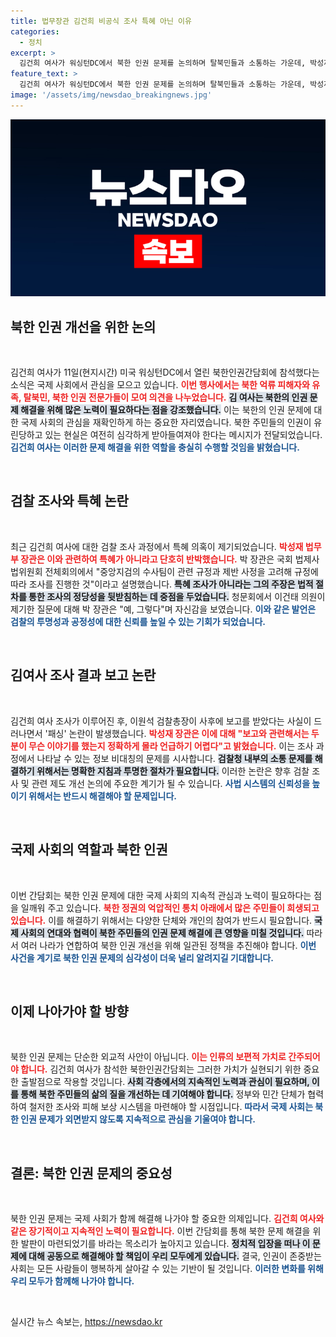 ```yaml
---
title: 법무장관 김건희 비공식 조사 특혜 아닌 이유
categories:
  - 정치
excerpt: >
  김건희 여사가 워싱턴DC에서 북한 인권 문제를 논의하며 탈북민들과 소통하는 가운데, 박성재 법무부 장관은 검찰 조사에 대한 특혜 논란에 반박하며 원칙을 강조했다. 이 논란은 정치권과 여론의 뜨거운 논쟁거리가 되고 있다.
feature_text: >
  김건희 여사가 워싱턴DC에서 북한 인권 문제를 논의하며 탈북민들과 소통하는 가운데, 박성재 법무부 장관은 검찰 조사에 대한 특혜 논란에 반박하며 원칙을 강조했다. 이 논란은 정치권과 여론의 뜨거운 논쟁거리가 되고 있다.
image: '/assets/img/newsdao_breakingnews.jpg'
---
```


<p><img src="/assets/img/newsdao_breakingnews.jpg" alt="implanttips 속보" /></p>

<h2 data-ke-size="size26">북한 인권 개선을 위한 논의</h2>

<p data-ke-size="size16">&nbsp;</p>

<p>김건희 여사가 11일(현지시간) 미국 워싱턴DC에서 열린 북한인권간담회에 참석했다는 소식은 국제 사회에서 관심을 모으고 있습니다. <b><span style="color: #ee2323;">이번 행사에서는 북한 억류 피해자와 유족, 탈북민, 북한 인권 전문가들이 모여 의견을 나누었습니다.</span></b> <b><span style="background-color: #21538527;">김 여사는 북한의 인권 문제 해결을 위해 많은 노력이 필요하다는 점을 강조했습니다.</span></b> 이는 북한의 인권 문제에 대한 국제 사회의 관심을 재확인하게 하는 중요한 자리였습니다. 북한 주민들의 인권이 유린당하고 있는 현실은 여전히 심각하게 받아들여져야 한다는 메시지가 전달되었습니다. <b><span style="color: #1a5490;">김건희 여사는 이러한 문제 해결을 위한 역할을 충실히 수행할 것임을 밝혔습니다.</span></b></p>

<p data-ke-size="size16">&nbsp;</p>

<h2 data-ke-size="size26">검찰 조사와 특혜 논란</h2>

<p data-ke-size="size16">&nbsp;</p>

<p>최근 김건희 여사에 대한 검찰 조사 과정에서 특혜 의혹이 제기되었습니다. <b><span style="color: #ee2323;">박성재 법무부 장관은 이와 관련하여 특혜가 아니라고 단호히 반박했습니다.</span></b> 박 장관은 국회 법제사법위원회 전체회의에서 "중앙지검의 수사팀이 관련 규정과 제반 사정을 고려해 규정에 따라 조사를 진행한 것"이라고 설명했습니다. <b><span style="background-color: #21538527;">특혜 조사가 아니라는 그의 주장은 법적 절차를 통한 조사의 정당성을 뒷받침하는 데 중점을 두었습니다.</span></b> 청문회에서 이건태 의원이 제기한 질문에 대해 박 장관은 "예, 그렇다"며 자신감을 보였습니다. <b><span style="color: #1a5490;">이와 같은 발언은 검찰의 투명성과 공정성에 대한 신뢰를 높일 수 있는 기회가 되었습니다.</span></b></p>

<p data-ke-size="size16">&nbsp;</p>

<h2 data-ke-size="size26">김여사 조사 결과 보고 논란</h2>

<p data-ke-size="size16">&nbsp;</p>

<p>김건희 여사 조사가 이루어진 후, 이원석 검찰총장이 사후에 보고를 받았다는 사실이 드러나면서 '패싱' 논란이 발생했습니다. <b><span style="color: #ee2323;">박성재 장관은 이에 대해 "보고와 관련해서는 두 분이 무슨 이야기를 했는지 정확하게 몰라 언급하기 어렵다"고 밝혔습니다.</span></b> 이는 조사 과정에서 나타날 수 있는 정보 비대칭의 문제를 시사합니다. <b><span style="background-color: #21538527;">검찰청 내부의 소통 문제를 해결하기 위해서는 명확한 지침과 투명한 절차가 필요합니다.</span></b> 이러한 논란은 향후 검찰 조사 및 관련 제도 개선 논의에 주요한 계기가 될 수 있습니다. <b><span style="color: #1a5490;">사법 시스템의 신뢰성을 높이기 위해서는 반드시 해결해야 할 문제입니다.</span></b></p>

<p data-ke-size="size16">&nbsp;</p>

<h2 data-ke-size="size26">국제 사회의 역할과 북한 인권</h2>

<p data-ke-size="size16">&nbsp;</p>

<p>이번 간담회는 북한 인권 문제에 대한 국제 사회의 지속적 관심과 노력이 필요하다는 점을 일깨워 주고 있습니다. <b><span style="color: #ee2323;">북한 정권의 억압적인 통치 아래에서 많은 주민들이 희생되고 있습니다.</span></b> 이를 해결하기 위해서는 다양한 단체와 개인의 참여가 반드시 필요합니다. <b><span style="background-color: #21538527;">국제 사회의 연대와 협력이 북한 주민들의 인권 문제 해결에 큰 영향을 미칠 것입니다.</span></b> 따라서 여러 나라가 연합하여 북한 인권 개선을 위해 일관된 정책을 추진해야 합니다. <b><span style="color: #1a5490;">이번 사건을 계기로 북한 인권 문제의 심각성이 더욱 널리 알려지길 기대합니다.</span></b></p>

<p data-ke-size="size16">&nbsp;</p>

<h2 data-ke-size="size26">이제 나아가야 할 방향</h2>

<p data-ke-size="size16">&nbsp;</p>

<p>북한 인권 문제는 단순한 외교적 사안이 아닙니다. <b><span style="color: #ee2323;">이는 인류의 보편적 가치로 간주되어야 합니다.</span></b> 김건희 여사가 참석한 북한인권간담회는 그러한 가치가 실현되기 위한 중요한 출발점으로 작용할 것입니다. <b><span style="background-color: #21538527;">사회 각층에서의 지속적인 노력과 관심이 필요하며, 이를 통해 북한 주민들의 삶의 질을 개선하는 데 기여해야 합니다.</span></b> 정부와 민간 단체가 협력하여 철저한 조사와 피해 보상 시스템을 마련해야 할 시점입니다. <b><span style="color: #1a5490;">따라서 국제 사회는 북한 인권 문제가 외면받지 않도록 지속적으로 관심을 기울여야 합니다.</span></b></p>

<p data-ke-size="size16">&nbsp;</p>

<h2 data-ke-size="size26">결론: 북한 인권 문제의 중요성</h2>

<p data-ke-size="size16">&nbsp;</p>

<p>북한 인권 문제는 국제 사회가 함께 해결해 나가야 할 중요한 의제입니다. <b><span style="color: #ee2323;">김건희 여사와 같은 장기적이고 지속적인 노력이 필요합니다.</span></b> 이번 간담회를 통해 북한 문제 해결을 위한 발판이 마련되었기를 바라는 목소리가 높아지고 있습니다. <b><span style="background-color: #21538527;">정치적 입장을 떠나 이 문제에 대해 공동으로 해결해야 할 책임이 우리 모두에게 있습니다.</span></b> 결국, 인권이 존중받는 사회는 모든 사람들이 행복하게 살아갈 수 있는 기반이 될 것입니다. <b><span style="color: #1a5490;">이러한 변화를 위해 우리 모두가 함께해 나가야 합니다.</span></b></p>

<p data-ke-size="size16">&nbsp;</p>
실시간 뉴스 속보는, <a href="https://newsdao.kr" rel="dofollow">https://newsdao.kr</a>


